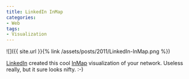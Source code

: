 ```yaml
---
title: LinkedIn InMap
categories:
- Web
tags:
- Visualization
---
```


![]({{ site.url }}{% link /assets/posts/2011/LinkedIn-InMap.png %})
  



[LinkedIn](http://linkedin.com/) created this cool [InMap](http://inmaps.linkedinlabs.com/) visualization of your network.
Useless really, but it sure looks nifty. :-)
